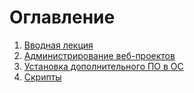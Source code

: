 # Оглавление

1. [Вводная лекция](../../blob/main/synopsis/07-09-2021.md)
2. [Администрирование веб-проектов](../../blob/main/synopsis/14-09-2021.md)
3. [Установка дополнительного ПО в ОС](../../blob/main/synopsis/21-09-2021.md)
4. [Скрипты](../../blob/main/synopsis/28-09-2021.md)